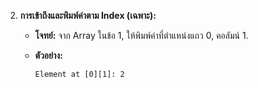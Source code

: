 2.  **การเข้าถึงและพิมพ์ค่าตาม Index (เฉพาะ):**
    
    -   **โจทย์:** จาก Array ในข้อ 1, ให้พิมพ์ค่าที่ตำแหน่งแถว 0, คอลัมน์ 1.
        
    -   **ตัวอย่าง:**
        
        ```
        Element at [0][1]: 2
        
        ```